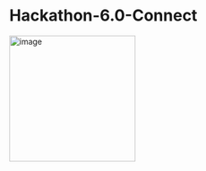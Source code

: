 # Hackathon-6.0-Connect
<img width="225" height="225" alt="image" src="https://github.com/user-attachments/assets/4df5e4d7-16bb-4e47-a213-7e2a4a1909db" />
